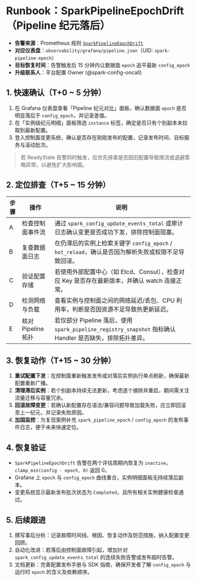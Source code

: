 # Runbook：SparkPipelineEpochDrift（Pipeline 纪元落后）

- **告警来源**：Prometheus 规则 [`SparkPipelineEpochDrift`](../observability/prometheus-rules.yml)
- **对应仪表盘**：`observability/grafana/pipeline.json`（UID: `spark-pipeline-epoch`）
- **目标恢复时间**：告警触发后 15 分钟内让数据面 `epoch` 追平最新 `config_epoch`
- **升级联系人**：平台配置 Owner (@spark-config-oncall)

## 1. 快速确认（T+0 ~ 5 分钟）

1. 在 Grafana 仪表盘查看「Pipeline 纪元对比」面板，确认数据面 `epoch` 是否明显落后于 `config_epoch`，并记录差值。
2. 在「实例级纪元明细」面板筛选 `instance` 标签，确定是否只有个别副本未拉取到最新配置。
3. 登入控制面变更系统，确认是否存在刚刚发布的配置，记录发布时间、目标服务与滚动批次。

> 若 ReadyState 告警同时触发，应优先排查是否因旧配置导致限流或退避策略异常，以避免扩大影响面。

## 2. 定位排查（T+5 ~ 15 分钟）

| 步骤 | 操作 | 说明 |
| --- | --- | --- |
| A | 检查控制面事件流 | 通过 `spark_config_update_events_total` 或审计日志确认变更是否成功下发，排除控制面阻塞。 |
| B | 复查数据面日志 | 在仍滞后的实例上检索关键字 `config_epoch` / `hot_reload`，确认是否因为解析失败或权限不足导致回滚。 |
| C | 验证配置存储 | 若使用外部配置中心（如 Etcd、Consul），检查对应 Key 是否存在最新版本，并确认 watch 连接正常。 |
| D | 检测网络与负载 | 查看实例与控制面之间的网络延迟/丢包、CPU 利用率，判断是否因资源不足导致热更新延迟。 |
| E | 核对 Pipeline 拓扑 | 若仅部分 Pipeline 落后，使用 `spark_pipeline_registry_snapshot` 指标确认 Handler 是否缺失，排除拓扑差异。 |

## 3. 恢复动作（T+15 ~ 30 分钟）

1. **重试配置下发**：在控制面重新触发发布或对落后实例执行单点刷新，确保最新配置重新广播。
2. **清理滞后实例**：若个别副本持续无法更新，考虑逐个摘除并重启，期间需关注流量迁移与容量冗余。
3. **回滚故障变更**：若确认新配置存在语法/兼容问题导致加载失败，应立即回滚至上一纪元，并记录失败原因。
4. **加固监控**：为复现案例补充 `spark_pipeline_epoch` / `config_epoch` 的发布事件日志，便于未来快速定位。

## 4. 恢复验证

- `SparkPipelineEpochDrift` 告警在两个评估周期内恢复为 `inactive`，`clamp_min(config - epoch, 0)` 返回 0。
- Grafana 上 `epoch` 与 `config_epoch` 曲线重合，实例明细面板无持续落后副本。
- 变更系统显示最新发布批次状态为 `Completed`，且所有相关实例健康检查通过。

## 5. 后续跟进

1. 撰写事后分析：记录故障时间线、根因、恢复动作及防范措施，纳入配置变更回顾。
2. 自动化改进：若落后由控制面故障引起，增加针对 `spark_config_update_events_total` 的连续失败告警或发布超时告警。
3. 文档更新：完善配置发布手册与 SDK 指南，确保开发者了解 `config_epoch` 与运行时 `epoch` 的含义及依赖顺序。

